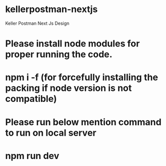 # kellerpostman-nextjs
Keller Postman Next Js Design

# Please install node modules for proper running the code.
# npm i -f (for forcefully installing the packing if node version is not compatible)

# Please run below mention command to run on local server
# npm run dev
